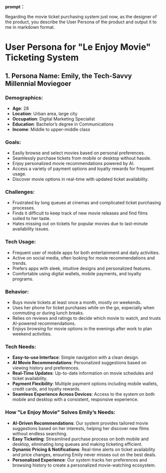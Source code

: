 **prompt：**

Regarding the movie ticket purchasing system just now, as the designer of the product, you describe the User Persona of the product and output it to me in markdown format.

# User Persona for "Le Enjoy Movie" Ticketing System

## 1. **Persona Name**: Emily, the Tech-Savvy Millennial Moviegoer

### **Demographics:**
- **Age**: 28
- **Location**: Urban area, large city
- **Occupation**: Digital Marketing Specialist
- **Education**: Bachelor’s degree in Communications
- **Income**: Middle to upper-middle class

### **Goals:**
- Easily browse and select movies based on personal preferences.
- Seamlessly purchase tickets from mobile or desktop without hassle.
- Enjoy personalized movie recommendations powered by AI.
- Access a variety of payment options and loyalty rewards for frequent usage.
- Discover movie options in real-time with updated ticket availability.

### **Challenges:**
- Frustrated by long queues at cinemas and complicated ticket purchasing processes.
- Finds it difficult to keep track of new movie releases and find films suited to her taste.
- Hates missing out on tickets for popular movies due to last-minute availability issues.

### **Tech Usage:**
- Frequent user of mobile apps for both entertainment and daily activities.
- Active on social media, often looking for movie recommendations and trends.
- Prefers apps with sleek, intuitive designs and personalized features.
- Comfortable using digital wallets, mobile payments, and loyalty programs.

### **Behavior:**
- Buys movie tickets at least once a month, mostly on weekends.
- Uses her phone for ticket purchases while on the go, especially when commuting or during lunch breaks.
- Relies on reviews and ratings to decide which movie to watch, and trusts AI-powered recommendations.
- Enjoys browsing for movie options in the evenings after work to plan weekend activities.

### **Tech Needs:**
- **Easy-to-use Interface**: Simple navigation with a clean design.
- **AI Movie Recommendations**: Personalized suggestions based on viewing history and preferences.
- **Real-Time Updates**: Up-to-date information on movie schedules and ticket availability.
- **Payment Flexibility**: Multiple payment options including mobile wallets, credit cards, and loyalty rewards.
- **Seamless Experience Across Devices**: Access to the system on both mobile and desktop with a consistent, responsive experience.

### **How "Le Enjoy Movie" Solves Emily’s Needs:**
- **AI-Driven Recommendations**: Our system provides tailored movie suggestions based on her interests, helping her discover new films without endless searching.
- **Easy Ticketing**: Streamlined purchase process on both mobile and desktop, eliminating long queues and making ticketing efficient.
- **Dynamic Pricing & Notifications**: Real-time alerts on ticket availability and price changes, ensuring Emily never misses out on the best deals.
- **Personalized Experience**: Our system tracks her preferences and browsing history to create a personalized movie-watching ecosystem.



